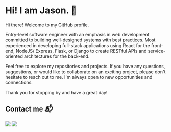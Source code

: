 # Hi! I am Jason. 👋
Hi there! Welcome to my GitHub profile.

Entry-level software engineer with an emphasis in web development committed to building well-designed systems with best practices. Most experienced in developing full-stack applications using React for the front-end, NodeJS/ Express,  Flask, or Django to create RESTful APIs and service-oriented architectures for the back-end.

Feel free to explore my repositories and projects. If you have any questions, suggestions, or would like to collaborate on an exciting project, please don't hesitate to reach out to me. I'm always open to new opportunities and connections.

Thank you for stopping by and have a great day!

## Contact me 📬

<a href="mailto: jason.park.dev@gmail.com"><img src="https://img.shields.io/badge/jason.park.dev@gmail.com-EA4335?style=flat-square&logo=Gmail&logoColor=FFFFFF" /></a> <a href="https://www.linkedin.com/in/platosw" target="_blank"><img src="https://img.shields.io/badge/LinkedIn-0A66C2?style=flat-square&logo=Linkedin&logoColor=FFFFFF" /></a>

<!--
**platosw/platosw** is a ✨ _special_ ✨ repository because its `README.md` (this file) appears on your GitHub profile.

Here are some ideas to get you started:

- 🔭 I’m currently working on ...
- 🌱 I’m currently learning ...
- 👯 I’m looking to collaborate on ...
- 🤔 I’m looking for help with ...
- 💬 Ask me about ...
- 📫 How to reach me: ...
- 😄 Pronouns: ...
- ⚡ Fun fact: ...
-->
